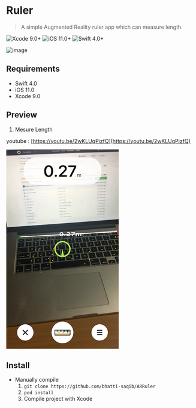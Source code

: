 # Ruler
> A simple Augmented Reality ruler app which can measure length.

![Xcode 9.0+](https://img.shields.io/badge/Xcode-9.0%2B-blue.svg)
![iOS 11.0+](https://img.shields.io/badge/iOS-11.0%2B-blue.svg)
![Swift 4.0+](https://img.shields.io/badge/Swift-4.0%2B-orange.svg)

![image](https://user-images.githubusercontent.com/6277495/50575283-7dd93600-0e15-11e9-8cf1-6de0d81ad292.png)

## Requirements

- Swift 4.0
- iOS 11.0
- Xcode 9.0


## Preview

1. Mesure Length 

youtube : [https://youtu.be/2wKLUqPizfQ](https://youtu.be/2wKLUqPizfQ)

![](demo_length.png) 


## Install

- Manually compile
  1.  `git clone https://github.com/bhatti-saqib/ARRuler `
  2. `pod install`
  3. Compile project with Xcode
